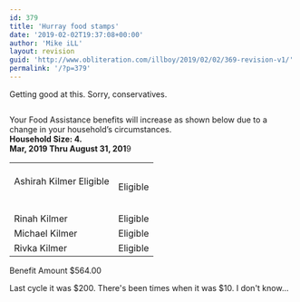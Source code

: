 ```yaml
---
id: 379
title: 'Hurray food stamps'
date: '2019-02-02T19:37:08+00:00'
author: 'Mike iLL'
layout: revision
guid: 'http://www.obliteration.com/illboy/2019/02/02/369-revision-v1/'
permalink: '/?p=379'
---
```


<!-- wp:paragraph -->
Getting good at this. Sorry, conservatives.
<!-- /wp:paragraph -->

<!-- wp:image {"id":370} -->
<figure class="wp-block-image"><img src="http://www.obliteration.com/illboy/wp-content/uploads/2019/01/DCF-Application-1024x805.jpg" alt="" class="wp-image-370"/></figure>
<!-- /wp:image -->

<!-- wp:paragraph -->
Your Food Assistance benefits will increase as shown below due to a change in your household’s circumstances.<br> <strong>Household Size: 4.<br>Mar, 2019 Thru August 31, 201</strong>9<br>
<!-- /wp:paragraph -->

<!-- wp:table -->

<table class="wp-block-table"><tbody><tr><td><br> Ashirah Kilmer Eligible<br> <br><br></td><td>Eligible</td></tr><tr><td>Rinah Kilmer </td><td>Eligible</td></tr><tr><td> Michael Kilmer</td><td>Eligible</td></tr><tr><td> Rivka Kilmer</td><td>Eligible</td></tr></tbody></table>

<!-- /wp:table -->

<!-- wp:paragraph -->
Benefit Amount $564.00 
<!-- /wp:paragraph -->

<!-- wp:paragraph -->

<!-- /wp:paragraph -->

<!-- wp:paragraph -->
Last cycle it was $200. There's been times when it was $10. I don't know...
<!-- /wp:paragraph -->